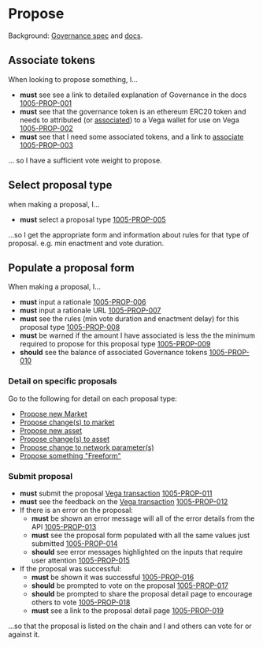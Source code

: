 # Propose
Background: [Governance spec](../protocol/0028-GOVE-governance.md)
and [docs](https://docs.vega.xyz/docs/mainnet/concepts/vega-protocol#governance).



## Associate tokens
When looking to propose something, I... 

- **must** see see a link to detailed explanation of Governance in the docs  [1005-PROP-001](#1005-PROP-001 "1005-PROP-001")
- **must** see that the governance token is an ethereum ERC20 token and needs to attributed (or [associated](1003-ASSO-associate.md)) to a Vega wallet for use on Vega  [1005-PROP-002](#1005-PROP-002 "1005-PROP-002")
- **must** see that I need some associated tokens, and a link to [associate](1003-ASSO-associate.md) [1005-PROP-003](#1005-PROP-003 "1005-PROP-003")

... so I have a sufficient vote weight to propose.

## Select proposal type
when making a proposal, I...

- **must** select a proposal type [1005-PROP-005](#1005-PROP-005 "1005-PROP-005")

...so I get the appropriate form and information about rules for that type of proposal. e.g. min enactment and vote duration.

## Populate a proposal form

When making a proposal, I...

- **must** input a rationale [1005-PROP-006](#1005-PROP-006 "1005-PROP-006")
- **must** input a rationale URL  [1005-PROP-007](#1005-PROP-007 "1005-PROP-007")
- **must** see the rules (min vote duration and enactment delay) for this proposal type [1005-PROP-008](#1005-PROP-008 "1005-PROP-008")
- **must** be warned if the amount I have associated is less the the minimum required to propose for this proposal type [1005-PROP-009](#1005-PROP-009 "1005-PROP-009")
- **should** see the balance of associated Governance tokens [1005-PROP-010](#1005-PROP-010 "1005-PROP-010")

### Detail on specific proposals
Go to the following for detail on each proposal type:
- [Propose new Market](./1006-PMARK-propose_new_market.md)
- [Propose change(s) to market](./1007-PMAC-propose_market_change.md)
- [Propose new asset](1008-PASN-propose_new_asset.md)
- [Propose change(s) to asset](1009-PASC-propose_asset_change.md)
- [Propose change to network parameter(s)](1010-PNEC-propose_network.md)
- [Propose something "Freeform"](1011-PFRO-propose_freeform.md)

### Submit proposal

- **must** submit the proposal [Vega transaction](0003-WTXN-submit_vega_transaction.md) [1005-PROP-011](#1005-PROP-011 "1005-PROP-011")
- **must** see the feedback on the [Vega transaction](0003-WTXN-submit_vega_transaction.md) [1005-PROP-012](#1005-PROP-012 "1005-PROP-012")
- If there is an error on the proposal: 
  - **must** be shown an error message will all of the error details from the API [1005-PROP-013](#1005-PROP-013 "1005-PROP-013")
  - **must** see the proposal form populated with all the same values just submitted [1005-PROP-014](#1005-PROP-014 "1005-PROP-014")
  - **should** see error messages highlighted on the inputs that require user attention [1005-PROP-015](#1005-PROP-015 "1005-PROP-015")
- If the proposal was successful:
  - **must** be shown it was successful  [1005-PROP-016](#1005-PROP-016 "1005-PROP-016")
  - **should** be prompted to vote on the proposal [1005-PROP-017](#1005-PROP-017 "1005-PROP-017")
  - **should** be prompted to share the proposal detail page to encourage others to vote [1005-PROP-018](#1005-PROP-018 "1005-PROP-018")
  - **must** see a link to the proposal detail page [1005-PROP-019](#1005-PROP-019 "1005-PROP-019")

...so that the proposal is listed on the chain and I and others can vote for or against it.